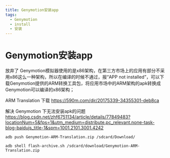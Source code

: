 ```yaml
---
title: Genymotion安装app
tags:
  - Genymotion
  - install
  - 安装
---
```


# Genymotion安装app
放弃了
Genymotion模拟器使用的是x86架构，在第三方市场上的应用有部分不采用x86这么一种架构，所以在编译的时候不通过，报“APP not installed”，可以下载Genymotion提供的ARM转换工具包，将应用市场中的ARM架构的apk转换成Genymotion可以编译的x86架构；

ARM Translation 下载
https://590m.com/dir/20175339-34355301-deb8ca

解决 Genymotion 下无法安装apk的问题
https://blog.csdn.net/zhf6751134/article/details/77849483?locationNum=5&fps=1&utm_medium=distribute.pc_relevant.none-task-blog-baidujs_title-1&spm=1001.2101.3001.4242

```
adb push Genymotion-ARM-Translation.zip /sdcard/Download/

adb shell flash-archive.sh /sdcard/download/Genymotion-ARM-Translation.zip
```



<!-- 评论 -->
<Vssue />
